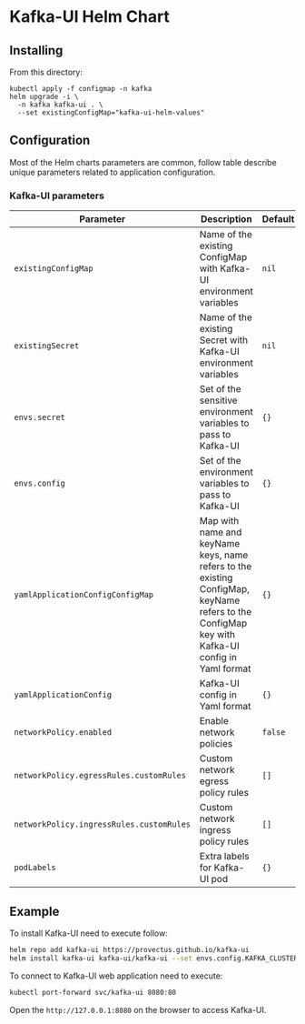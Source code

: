 # Kafka-UI Helm Chart

## Installing

From this directory:
```
kubectl apply -f configmap -n kafka
helm upgrade -i \
  -n kafka kafka-ui . \
  --set existingConfigMap="kafka-ui-helm-values"
```
## Configuration

Most of the Helm charts parameters are common, follow table describe unique parameters related to application configuration.

### Kafka-UI parameters

| Parameter                                | Description                                                                                                                                    | Default |
| ---------------------------------------- | ---------------------------------------------------------------------------------------------------------------------------------------------- | ------- |
| `existingConfigMap`                      | Name of the existing ConfigMap with Kafka-UI environment variables                                                                             | `nil`   |
| `existingSecret`                         | Name of the existing Secret with Kafka-UI environment variables                                                                                | `nil`   |
| `envs.secret`                            | Set of the sensitive environment variables to pass to Kafka-UI                                                                                 | `{}`    |
| `envs.config`                            | Set of the environment variables to pass to Kafka-UI                                                                                           | `{}`    |
| `yamlApplicationConfigConfigMap`         | Map with name and keyName keys, name refers to the existing ConfigMap, keyName refers to the ConfigMap key with Kafka-UI config in Yaml format | `{}`    |
| `yamlApplicationConfig`                  | Kafka-UI config in Yaml format                                                                                                                 | `{}`    |
| `networkPolicy.enabled`                  | Enable network policies                                                                                                                        | `false` |
| `networkPolicy.egressRules.customRules`  | Custom network egress policy rules                                                                                                             | `[]`    |
| `networkPolicy.ingressRules.customRules` | Custom network ingress policy rules                                                                                                            | `[]`    |
| `podLabels`                              | Extra labels for Kafka-UI pod                                                                                                                  | `{}`    |


## Example

To install Kafka-UI need to execute follow:
``` bash
helm repo add kafka-ui https://provectus.github.io/kafka-ui
helm install kafka-ui kafka-ui/kafka-ui --set envs.config.KAFKA_CLUSTERS_0_NAME=local --set envs.config.KAFKA_CLUSTERS_0_BOOTSTRAPSERVERS=kafka:9092
```
To connect to Kafka-UI web application need to execute:
``` bash
kubectl port-forward svc/kafka-ui 8080:80
```
Open the `http://127.0.0.1:8080` on the browser to access Kafka-UI.
